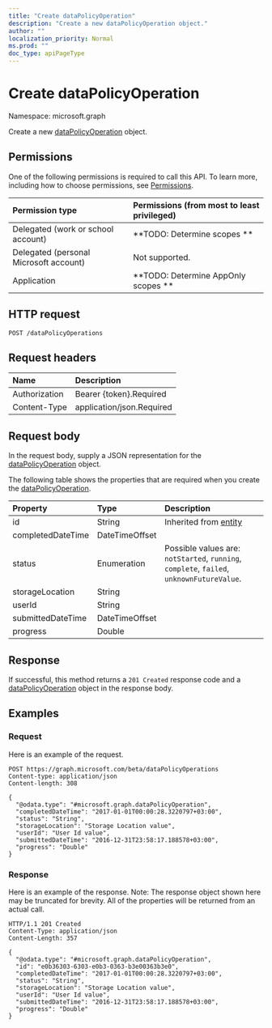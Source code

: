 ```yaml
---
title: "Create dataPolicyOperation"
description: "Create a new dataPolicyOperation object."
author: ""
localization_priority: Normal
ms.prod: ""
doc_type: apiPageType
---
```


# Create dataPolicyOperation

Namespace: microsoft.graph

Create a new [dataPolicyOperation](../resources/datapolicyoperation.md) object.

## Permissions
One of the following permissions is required to call this API. To learn more, including how to choose permissions, see [Permissions](/concepts/permissions-reference.md).

|Permission type|Permissions (from most to least privileged)|
|:---|:---|
|Delegated (work or school account)|**TODO: Determine scopes **|
|Delegated (personal Microsoft account)|Not supported.|
|Application|**TODO: Determine AppOnly scopes **|

## HTTP request
<!-- {
  "blockType": "ignored"
}
-->
``` http
POST /dataPolicyOperations
```

## Request headers
|Name|Description|
|:---|:---|
|Authorization|Bearer {token}.Required|
|Content-Type|application/json.Required|

## Request body
In the request body, supply a JSON representation for the [dataPolicyOperation](../resources/datapolicyoperation.md) object.

The following table shows the properties that are required when you create the [dataPolicyOperation](../resources/datapolicyoperation.md).

|Property|Type|Description|
|:---|:---|:---|
|id|String| Inherited from [entity](../resources/entity.md)|
|completedDateTime|DateTimeOffset||
|status|Enumeration| Possible values are: `notStarted`, `running`, `complete`, `failed`, `unknownFutureValue`.|
|storageLocation|String||
|userId|String||
|submittedDateTime|DateTimeOffset||
|progress|Double||



## Response
If successful, this method returns a `201 Created` response code and a [dataPolicyOperation](../resources/datapolicyoperation.md) object in the response body.

## Examples

### Request
Here is an example of the request.
<!-- {
  "blockType": "request",
  "name": "create_datapolicyoperation_from_datapolicyoperations"
}
-->
``` http
POST https://graph.microsoft.com/beta/dataPolicyOperations
Content-type: application/json
Content-length: 308

{
  "@odata.type": "#microsoft.graph.dataPolicyOperation",
  "completedDateTime": "2017-01-01T00:00:28.3220797+03:00",
  "status": "String",
  "storageLocation": "Storage Location value",
  "userId": "User Id value",
  "submittedDateTime": "2016-12-31T23:58:17.188578+03:00",
  "progress": "Double"
}
```

### Response
Here is an example of the response. Note: The response object shown here may be truncated for brevity. All of the properties will be returned from an actual call.
<!-- {
  "blockType": "response",
  "truncated": true,
  "@odata.type": "microsoft.graph.datapolicyoperation"
}
-->
``` http
HTTP/1.1 201 Created
Content-Type: application/json
Content-Length: 357

{
  "@odata.type": "#microsoft.graph.dataPolicyOperation",
  "id": "e0b36303-6303-e0b3-0363-b3e00363b3e0",
  "completedDateTime": "2017-01-01T00:00:28.3220797+03:00",
  "status": "String",
  "storageLocation": "Storage Location value",
  "userId": "User Id value",
  "submittedDateTime": "2016-12-31T23:58:17.188578+03:00",
  "progress": "Double"
}
```

